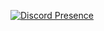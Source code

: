 [![Discord Presence](https://lanyard-profile-readme.vercel.app/api/845035147492589639)](https://discord.com/users/845035147492589639)
